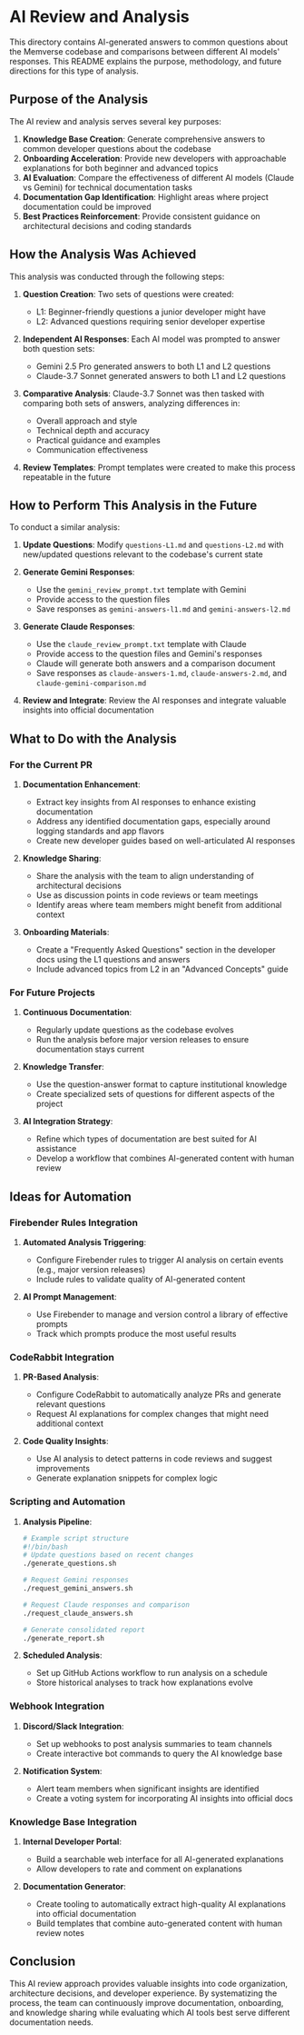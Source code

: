 # AI Review and Analysis

This directory contains AI-generated answers to common questions about the Memverse codebase and
comparisons between different AI models' responses. This README explains the purpose, methodology,
and future directions for this type of analysis.

## Purpose of the Analysis

The AI review and analysis serves several key purposes:

1. **Knowledge Base Creation**: Generate comprehensive answers to common developer questions about
   the codebase
2. **Onboarding Acceleration**: Provide new developers with approachable explanations for both
   beginner and advanced topics
3. **AI Evaluation**: Compare the effectiveness of different AI models (Claude vs Gemini) for
   technical documentation tasks
4. **Documentation Gap Identification**: Highlight areas where project documentation could be
   improved
5. **Best Practices Reinforcement**: Provide consistent guidance on architectural decisions and
   coding standards

## How the Analysis Was Achieved

This analysis was conducted through the following steps:

1. **Question Creation**: Two sets of questions were created:
    - L1: Beginner-friendly questions a junior developer might have
    - L2: Advanced questions requiring senior developer expertise

2. **Independent AI Responses**: Each AI model was prompted to answer both question sets:
    - Gemini 2.5 Pro generated answers to both L1 and L2 questions
    - Claude-3.7 Sonnet generated answers to both L1 and L2 questions

3. **Comparative Analysis**: Claude-3.7 Sonnet was then tasked with comparing both sets of answers,
   analyzing differences in:
    - Overall approach and style
    - Technical depth and accuracy
    - Practical guidance and examples
    - Communication effectiveness

4. **Review Templates**: Prompt templates were created to make this process repeatable in the future

## How to Perform This Analysis in the Future

To conduct a similar analysis:

1. **Update Questions**: Modify `questions-L1.md` and `questions-L2.md` with new/updated questions
   relevant to the codebase's current state

2. **Generate Gemini Responses**:
    - Use the `gemini_review_prompt.txt` template with Gemini
    - Provide access to the question files
    - Save responses as `gemini-answers-l1.md` and `gemini-answers-l2.md`

3. **Generate Claude Responses**:
    - Use the `claude_review_prompt.txt` template with Claude
    - Provide access to the question files and Gemini's responses
    - Claude will generate both answers and a comparison document
    - Save responses as `claude-answers-1.md`, `claude-answers-2.md`, and
      `claude-gemini-comparison.md`

4. **Review and Integrate**: Review the AI responses and integrate valuable insights into official
   documentation

## What to Do with the Analysis

### For the Current PR

1. **Documentation Enhancement**:
    - Extract key insights from AI responses to enhance existing documentation
    - Address any identified documentation gaps, especially around logging standards and app flavors
    - Create new developer guides based on well-articulated AI responses

2. **Knowledge Sharing**:
    - Share the analysis with the team to align understanding of architectural decisions
    - Use as discussion points in code reviews or team meetings
    - Identify areas where team members might benefit from additional context

3. **Onboarding Materials**:
    - Create a "Frequently Asked Questions" section in the developer docs using the L1 questions and
      answers
    - Include advanced topics from L2 in an "Advanced Concepts" guide

### For Future Projects

1. **Continuous Documentation**:
    - Regularly update questions as the codebase evolves
    - Run the analysis before major version releases to ensure documentation stays current

2. **Knowledge Transfer**:
    - Use the question-answer format to capture institutional knowledge
    - Create specialized sets of questions for different aspects of the project

3. **AI Integration Strategy**:
    - Refine which types of documentation are best suited for AI assistance
    - Develop a workflow that combines AI-generated content with human review

## Ideas for Automation

### Firebender Rules Integration

1. **Automated Analysis Triggering**:
    - Configure Firebender rules to trigger AI analysis on certain events (e.g., major version
      releases)
    - Include rules to validate quality of AI-generated content

2. **AI Prompt Management**:
    - Use Firebender to manage and version control a library of effective prompts
    - Track which prompts produce the most useful results

### CodeRabbit Integration

1. **PR-Based Analysis**:
    - Configure CodeRabbit to automatically analyze PRs and generate relevant questions
    - Request AI explanations for complex changes that might need additional context

2. **Code Quality Insights**:
    - Use AI analysis to detect patterns in code reviews and suggest improvements
    - Generate explanation snippets for complex logic

### Scripting and Automation

1. **Analysis Pipeline**:
   ```bash
   # Example script structure
   #!/bin/bash
   # Update questions based on recent changes
   ./generate_questions.sh
   
   # Request Gemini responses
   ./request_gemini_answers.sh
   
   # Request Claude responses and comparison
   ./request_claude_answers.sh
   
   # Generate consolidated report
   ./generate_report.sh
   ```

2. **Scheduled Analysis**:
    - Set up GitHub Actions workflow to run analysis on a schedule
    - Store historical analyses to track how explanations evolve

### Webhook Integration

1. **Discord/Slack Integration**:
    - Set up webhooks to post analysis summaries to team channels
    - Create interactive bot commands to query the AI knowledge base

2. **Notification System**:
    - Alert team members when significant insights are identified
    - Create a voting system for incorporating AI insights into official docs

### Knowledge Base Integration

1. **Internal Developer Portal**:
    - Build a searchable web interface for all AI-generated explanations
    - Allow developers to rate and comment on explanations

2. **Documentation Generator**:
    - Create tooling to automatically extract high-quality AI explanations into official
      documentation
    - Build templates that combine auto-generated content with human review notes

## Conclusion

This AI review approach provides valuable insights into code organization, architecture decisions,
and developer experience. By systematizing the process, the team can continuously improve
documentation, onboarding, and knowledge sharing while evaluating which AI tools best serve
different documentation needs.
